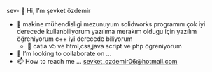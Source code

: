 sev- 👋 Hi, I’m şevket özdemir 
- 👀 makine mühendisligi mezunuyum solidworks programını çok iyi derecede kullanbiliyorum yazılıma merakım oldugu için yazılım öğreniyorum c++ iyi derecede biliyorum 
  - 🌱  catia v5 ve  html,css,java script ve php ögreniyorum 
- 💞️ I’m looking to collaborate on ...
- 📫 How to reach me ...
sevket_ozdemir06@hotmail.com
<!---
ozdemir06/ozdemir06 is a ✨ special ✨ repository because its `README.md` (this file) appears on your GitHub profile.
You can click the Preview link to take a look at your changes.
--->
